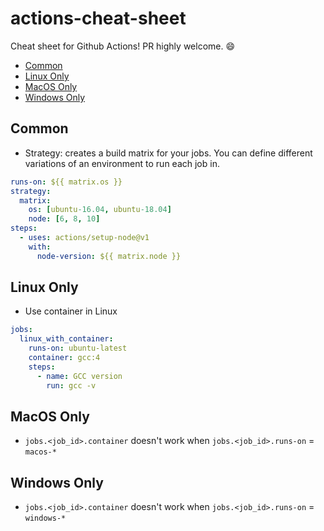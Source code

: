 # actions-cheat-sheet

Cheat sheet for Github Actions! PR highly welcome. :smile:

- [Common](#common)
- [Linux Only](#linux-only)
- [MacOS Only](#macos-only)
- [Windows Only](#windows-only)

## Common

- Strategy: creates a build matrix for your jobs. You can define different variations of an environment to run each job in.

```yaml
runs-on: ${{ matrix.os }}
strategy:
  matrix:
    os: [ubuntu-16.04, ubuntu-18.04]
    node: [6, 8, 10]
steps:
  - uses: actions/setup-node@v1
    with:
      node-version: ${{ matrix.node }}
```

## Linux Only

- Use container in Linux

```yaml
jobs:
  linux_with_container:
    runs-on: ubuntu-latest
    container: gcc:4
    steps:
      - name: GCC version
        run: gcc -v
```

## MacOS Only

- `jobs.<job_id>.container` doesn't work when `jobs.<job_id>.runs-on` = `macos-*`

## Windows Only

- `jobs.<job_id>.container` doesn't work when `jobs.<job_id>.runs-on` = `windows-*`
